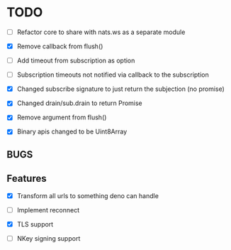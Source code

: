 # TODO

- [ ] Refactor core to share with nats.ws as a separate module
- [X] Remove callback from flush()
- [ ] Add timeout from subscription as option
- [ ] Subscription timeouts not notified via callback to the subscription
- [X] Changed subscribe signature to just return the subjection (no promise)
- [X] Changed drain/sub.drain to return Promise<void>
- [X] Remove argument from flush()
- [X] Binary apis changed to be Uint8Array


## BUGS


## Features
- [X] Transform all urls to something deno can handle
- [ ] Implement reconnect
- [X] TLS support
- [ ] NKey signing support

